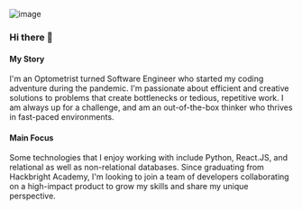 ![image](https://user-images.githubusercontent.com/72065897/106050980-adaea280-609c-11eb-91e9-bbae972ae1eb.png)

### Hi there 👋

#### My Story
I'm an Optometrist turned Software Engineer who started my coding adventure during the pandemic. I'm passionate about efficient and creative solutions to problems that create bottlenecks or tedious, repetitive work. I am always up for a challenge, and am an out-of-the-box thinker who thrives in fast-paced environments. 

#### Main Focus
Some technologies that I enjoy working with include Python, React.JS, and relational as well as non-relational databases. Since graduating from Hackbright Academy, I'm looking to join a team of developers collaborating on a high-impact product to grow my skills and share my unique perspective.

<!--
**jenny-jt/jenny-jt** is a ✨ _special_ ✨ repository because its `README.md` (this file) appears on your GitHub profile.

Here are some ideas to get you started:

- 🔭 I’m currently working on ...
- 🌱 I’m currently learning ...
- 👯 I’m looking to collaborate on ...
- 🤔 I’m looking for help with ...
- 💬 Ask me about ...
- 📫 How to reach me: ...
- 😄 Pronouns: ...
- ⚡ Fun fact: ...
-->
